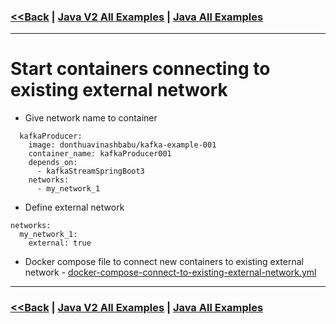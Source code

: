 ### [<<Back](../README.md) | [Java V2 All Examples](https://github.com/avinashbabudonthu/java/blob/master/java-v2/README.md) | [Java All Examples](https://github.com/avinashbabudonthu/java/blob/master/README.md)
------
# Start containers connecting to existing external network
* Give network name to container
```
  kafkaProducer:
    image: donthuavinashbabu/kafka-example-001
    container_name: kafkaProducer001
    depends_on:
      - kafkaStreamSpringBoot3
    networks:
      - my_network_1
```
* Define external network
```
networks:
  my_network_1:
    external: true
```
* Docker compose file to connect new containers to existing external network - [docker-compose-connect-to-existing-external-network.yml](docker-compose-connect-to-existing-external-network.yml)
------
### [<<Back](../README.md) | [Java V2 All Examples](https://github.com/avinashbabudonthu/java/blob/master/java-v2/README.md) | [Java All Examples](https://github.com/avinashbabudonthu/java/blob/master/README.md)